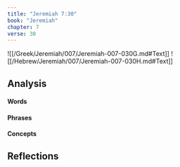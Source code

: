 ```yaml
---
title: "Jeremiah 7:30"
book: "Jeremiah"
chapter: 7
verse: 30
---
```

![[/Greek/Jeremiah/007/Jeremiah-007-030G.md#Text]]
![[/Hebrew/Jeremiah/007/Jeremiah-007-030H.md#Text]]

## Analysis

#### Words

#### Phrases

#### Concepts

## Reflections
